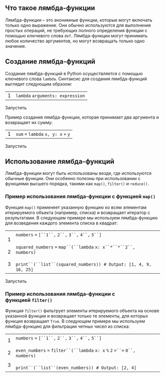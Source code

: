 ## Что такое лямбда-функции

Лямбда-функции – это анонимные функции, которые могут включать только одно выражение. Они обычно используются для выполнения простых операций, не требующих полного определения функции с помощью ключевого слова `def`. Лямбда-функции могут принимать любое количество аргументов, но могут возвращать только одно значение.

## Создание лямбда-функций

Создание лямбда-функций в Python осуществляется с помощью ключевого слова `lambda`. Синтаксис для создания лямбда-функций выглядит следующим образом:

|   |   |
|---|---|
|1|`lambda` `arguments: expression`|

Запустить

Пример создания лямбда-функции, которая принимает два аргумента и возвращает их сумму:

|   |   |
|---|---|
|1|`sum` `=` `lambda` `x, y: x` `+` `y`|

Запустить

## Использование лямбда-функций

Лямбда-функции могут быть использованы везде, где используются обычные функции. Они особенно полезны при использовании с функциями высшего порядка, такими как `map()`, `filter()` и `reduce()`.

### Пример использования лямбда-функции с функцией `map()`

Функция `map()` применяет указанную функцию ко всем элементам итерируемого объекта (например, списка) и возвращает итератор с результатами. В следующем примере мы используем лямбда-функцию для возведения каждого элемента списка в квадрат:

|   |   |
|---|---|
|1<br><br>2<br><br>3|`numbers` `=` `[``1``,` `2``,` `3``,` `4``,` `5``]`<br><br>`squared_numbers` `=` `map``(``lambda` `x: x``*``*``2``, numbers)`<br><br>`print``(``list``(squared_numbers))`  `# Output: [1, 4, 9, 16, 25]`|

Запустить

### Пример использования лямбда-функции с функцией `filter()`

Функция `filter()` фильтрует элементы итерируемого объекта на основе указанной функции и возвращает только те элементы, для которых функция возвращает `True`. В следующем примере мы используем лямбда-функцию для фильтрации четных чисел из списка:

|   |   |
|---|---|
|1<br><br>2<br><br>3|`numbers` `=` `[``1``,` `2``,` `3``,` `4``,` `5``]`<br><br>`even_numbers` `=` `filter``(``lambda` `x: x` `%` `2` `=``=` `0``, numbers)`<br><br>`print``(``list``(even_numbers))`  `# Output: [2, 4]`|